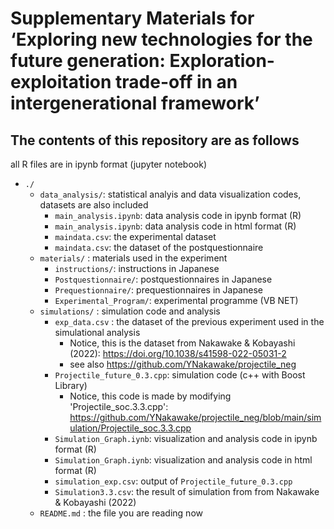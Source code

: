 # Supplementary Materials for ‘Exploring new technologies for the future generation: Exploration-exploitation trade-off in an intergenerational framework’
## The contents of this repository are as follows

all R files are in ipynb format (jupyter notebook)

+ `./`
    + `data_analysis/`: statistical analyis and data visualization codes, datasets are also included
        + `main_analysis.ipynb`: data analysis code in ipynb format (R)
        + `main_analysis.ipynb`: data analysis code in html format (R)
        + `maindata.csv`: the experimental dataset 
        + `maindata.csv`: the dataset of the postquestionnaire 
    +  `materials/` : materials used in the experiment
        + `instructions/`: instructions in Japanese
        + `Postquestionnaire/`: postquestionnaires in Japanese
        + `Prequestionnaire/`: prequestionnaires in Japanese
        + `Experimental_Program/`: experimental programme (VB NET)
    +  `simulations/` : simulation code and analysis
         + `exp_data.csv` : the dataset of the previous experiment used in the simulational analysis
            + Notice, this is the dataset from Nakawake & Kobayashi (2022): https://doi.org/10.1038/s41598-022-05031-2
            + see also https://github.com/YNakawake/projectile_neg
        + `Projectile_future_0.3.cpp`: simulation code (c++ with Boost Library)
            + Notice, this code is made by modifying 'Projectile_soc.3.3.cpp': https://github.com/YNakawake/projectile_neg/blob/main/simulation/Projectile_soc.3.3.cpp
        + `Simulation_Graph.iynb`: visualization and analysis code in ipynb format (R)
        + `Simulation_Graph.iynb`: visualization and analysis code in html format (R)
        + `simulation_exp.csv`: output of `Projectile_future_0.3.cpp`
        + `Simulation3.3.csv`: the result of simulation from from Nakawake & Kobayashi (2022)
    + `README.md` : the file you are reading now
